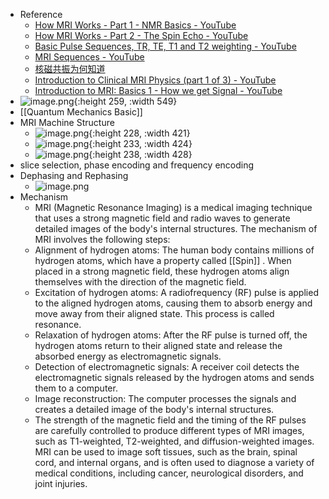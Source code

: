 - Reference
	- [How MRI Works - Part 1 - NMR Basics - YouTube](https://www.youtube.com/watch?v=TQegSF4ZiIQ&t=628s)
	- [How MRI Works - Part 2 - The Spin Echo - YouTube](https://www.youtube.com/watch?v=M7yh0To6Wbs)
	- [Basic Pulse Sequences, TR, TE, T1 and T2 weighting - YouTube](https://www.youtube.com/watch?v=kF1hM1Y5Cho)
	- [MRI Sequences - YouTube](https://www.youtube.com/watch?v=mOt2FeGHjaY)
	- [核磁共振为何知道](https://www.bilibili.com/video/BV1di4y1y7au/?share_source=copy_web&vd_source=c03fdb1951bb4a936645ef8f5fff9461)
	- [Introduction to Clinical MRI Physics (part 1 of 3) - YouTube](https://www.youtube.com/watch?v=Yubg0cmXSQg)
	- [Introduction to MRI: Basics 1 - How we get Signal - YouTube](https://www.youtube.com/watch?v=5rjIMQqPukk)
- ![image.png](../assets/image_1681116802403_0.png){:height 259, :width 549}
- [[Quantum Mechanics Basic]]
- MRI Machine Structure
	- ![image.png](../assets/image_1681118543128_0.png){:height 228, :width 421}
	- ![image.png](../assets/image_1681118660028_0.png){:height 233, :width 424}
	- ![image.png](../assets/image_1681118674130_0.png){:height 238, :width 428}
- slice selection, phase encoding and frequency encoding
- Dephasing and Rephasing
	- ![image.png](../assets/image_1681113847610_0.png)
- Mechanism
	- MRI (Magnetic Resonance Imaging) is a medical imaging technique that uses a strong magnetic field and radio waves to generate detailed images of the body's internal structures. The mechanism of MRI involves the following steps:
	- Alignment of hydrogen atoms: The human body contains millions of hydrogen atoms, which have a property called [[Spin]] . When placed in a strong magnetic field, these hydrogen atoms align themselves with the direction of the magnetic field.
	- Excitation of hydrogen atoms: A radiofrequency (RF) pulse is applied to the aligned hydrogen atoms, causing them to absorb energy and move away from their aligned state. This process is called resonance.
	- Relaxation of hydrogen atoms: After the RF pulse is turned off, the hydrogen atoms return to their aligned state and release the absorbed energy as electromagnetic signals.
	- Detection of electromagnetic signals: A receiver coil detects the electromagnetic signals released by the hydrogen atoms and sends them to a computer.
	- Image reconstruction: The computer processes the signals and creates a detailed image of the body's internal structures.
	- The strength of the magnetic field and the timing of the RF pulses are carefully controlled to produce different types of MRI images, such as T1-weighted, T2-weighted, and diffusion-weighted images. MRI can be used to image soft tissues, such as the brain, spinal cord, and internal organs, and is often used to diagnose a variety of medical conditions, including cancer, neurological disorders, and joint injuries.